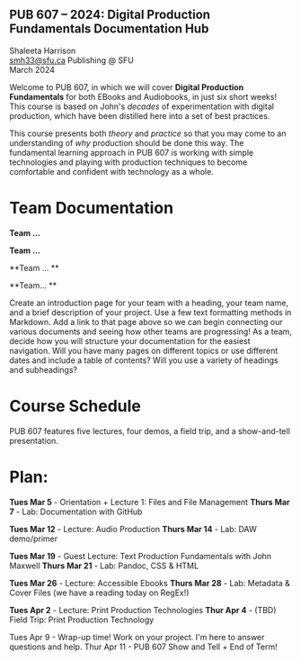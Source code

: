 ## PUB 607 – 2024: Digital Production Fundamentals Documentation Hub

Shaleeta Harrison  
smh33@sfu.ca
Publishing @ SFU  
March 2024

Welcome to PUB 607, in which we will cover **Digital Production Fundamentals** for both EBooks and Audiobooks, in just six short weeks! This course is based on John's *decades* of experimentation with digital production, which have been distilled here into a set of best practices. 

This course presents both *theory* and *practice* so that you may come to an understanding of *why* production should be done this way. The fundamental learning approach in PUB 607 is working with simple technologies and playing with production techniques to become comfortable and confident with technology as a whole.

# Team Documentation 

**Team ...**

**Team ...**

**Team ... **

**Team... **

Create an introduction page for your team with a heading, your team name, and a brief description of your project. Use a few text formatting methods in Markdown. Add a link to that page above so we can begin connecting our various documents and seeing how other teams are progressing! As a team, decide how you will structure your documentation for the easiest navigation. Will you have many pages on different topics or use different dates and include a table of contents? Will you use a variety of headings and subheadings? 




# Course Schedule
PUB 607 features five lectures, four demos, a field trip, and a show-and-tell presentation. 

# Plan:
**Tues Mar 5** - Orientation + Lecture 1: Files and File Management
**Thurs Mar 7** - Lab: Documentation with GitHub 

**Tues Mar 12** - Lecture: Audio Production
**Thurs Mar 14** - Lab: DAW demo/primer 

**Tues Mar 19** - Guest Lecture: Text Production Fundamentals with John Maxwell
**Thurs Mar 21** - Lab: Pandoc, CSS & HTML  

**Tues Mar 26** - Lecture: Accessible Ebooks
**Thurs Mar 28** - Lab: Metadata & Cover Files (we have a reading today on RegEx!)

**Tues Apr 2** - Lecture: Print Production Technologies
**Thur Apr 4** - (TBD) Field Trip: Print Production Technology

Tues Apr 9 - Wrap-up time! Work on your project. I'm here to answer questions and help.
Thur Apr 11 - PUB 607 Show and Tell + End of Term!





